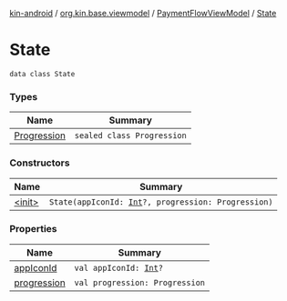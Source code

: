 [kin-android](../../../index.md) / [org.kin.base.viewmodel](../../index.md) / [PaymentFlowViewModel](../index.md) / [State](./index.md)

# State

`data class State`

### Types

| Name | Summary |
|---|---|
| [Progression](-progression/index.md) | `sealed class Progression` |

### Constructors

| Name | Summary |
|---|---|
| [&lt;init&gt;](-init-.md) | `State(appIconId: `[`Int`](https://kotlinlang.org/api/latest/jvm/stdlib/kotlin/-int/index.html)`?, progression: Progression)` |

### Properties

| Name | Summary |
|---|---|
| [appIconId](app-icon-id.md) | `val appIconId: `[`Int`](https://kotlinlang.org/api/latest/jvm/stdlib/kotlin/-int/index.html)`?` |
| [progression](progression.md) | `val progression: Progression` |
